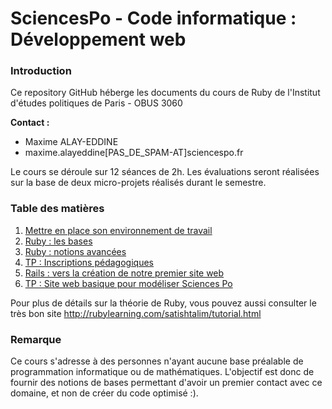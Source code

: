 # SciencesPo - Code informatique : Développement web

### Introduction

Ce repository GitHub héberge les documents du cours de Ruby de l'Institut d'études politiques de Paris - OBUS 3060

**Contact :**
- Maxime ALAY-EDDINE
- maxime.alayeddine[PAS_DE_SPAM-AT]sciencespo.fr

Le cours se déroule sur 12 séances de 2h. Les évaluations seront réalisées sur la base de deux micro-projets réalisés durant le semestre.

### Table des matières

1. [Mettre en place son environnement de travail](environnement_de_travail.md)
2. [Ruby : les bases](bases_ruby.md)
3. [Ruby : notions avancées](ruby_avance.md)
4. [TP : Inscriptions pédagogiques](inscriptions_pedagogiques.md)
5. [Rails : vers la création de notre premier site web](rails_decouverte.md)
6. [TP : Site web basique pour modéliser Sciences Po](web_sciencespo_basique.md)

Pour plus de détails sur la théorie de Ruby, vous pouvez aussi consulter le très bon site http://rubylearning.com/satishtalim/tutorial.html

### Remarque

Ce cours s'adresse à des personnes n'ayant aucune base préalable de programmation informatique ou de mathématiques. L'objectif est donc de fournir des notions de bases permettant d'avoir un premier contact avec ce domaine, et non de créer du code optimisé :).
